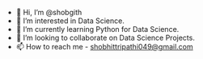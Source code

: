 - 👋 Hi, I’m @shobgith
- 👀 I’m interested in Data Science.
- 🌱 I’m currently learning Python for Data Science.
- 💞️ I’m looking to collaborate on Data Science Projects.
- 📫 How to reach me - shobhittripathi049@gmail.com

<!---
shobgith/shobgith is a ✨ special ✨ repository because its `README.md` (this file) appears on your GitHub profile.
You can click the Preview link to take a look at your changes.
--->
